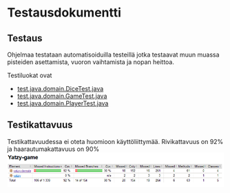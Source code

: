 # Testausdokumentti

## Testaus
Ohjelmaa testataan automatisoiduilla testeillä jotka testaavat muun muassa pisteiden asettamista, vuoron vaihtamista ja nopan heittoa.

Testiluokat ovat
- [test.java.domain.DiceTest.java](https://github.com/olevaltt/ot-harjoitustyo_syksy_2021/blob/master/Yatzy-game/src/test/java/domain/DiceTest.java)
- [test.java.domain.GameTest.java](https://github.com/olevaltt/ot-harjoitustyo_syksy_2021/blob/master/Yatzy-game/src/test/java/domain/GameTest.java)
- [test.java.domain.PlayerTest.java](https://github.com/olevaltt/ot-harjoitustyo_syksy_2021/blob/master/Yatzy-game/src/test/java/domain/PlayerTest.java)

## Testikattavuus
Testikattavuudessa ei oteta huomioon käyttöliittymää. Rivikattavuus on 92% ja haarautumakattavuus on 90%
![image](https://github.com/olevaltt/ot-harjoitustyo_syksy_2021/blob/master/dokumentaatio/kuvat/Testikattavuusraportti.png)

